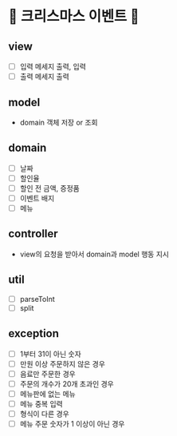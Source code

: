 # 🎄 크리스마스 이벤트 🎄

## view
- [ ] 입력 메세지 출력, 입력
- [ ] 출력 메세지 출력

## model
- domain 객체 저장 or 조회

## domain
- [ ] 날짜
- [ ] 할인율
- [ ] 할인 전 금액, 증정품
- [ ] 이벤트 배지
- [ ] 메뉴

## controller
- view의 요청을 받아서 domain과 model 행동 지시

## util
- [ ] parseToInt
- [ ] split

## exception
- [ ] 1부터 31이 아닌 숫자
- [ ] 만원 이상 주문하지 않은 경우
- [ ] 음료만 주문한 경우
- [ ] 주문의 개수가 20개 초과인 경우
- [ ] 메뉴판에 없는 메뉴
- [ ] 메뉴 중복 입력
- [ ] 형식이 다른 경우
- [ ] 메뉴 주문 숫자가 1 이상이 아닌 경우